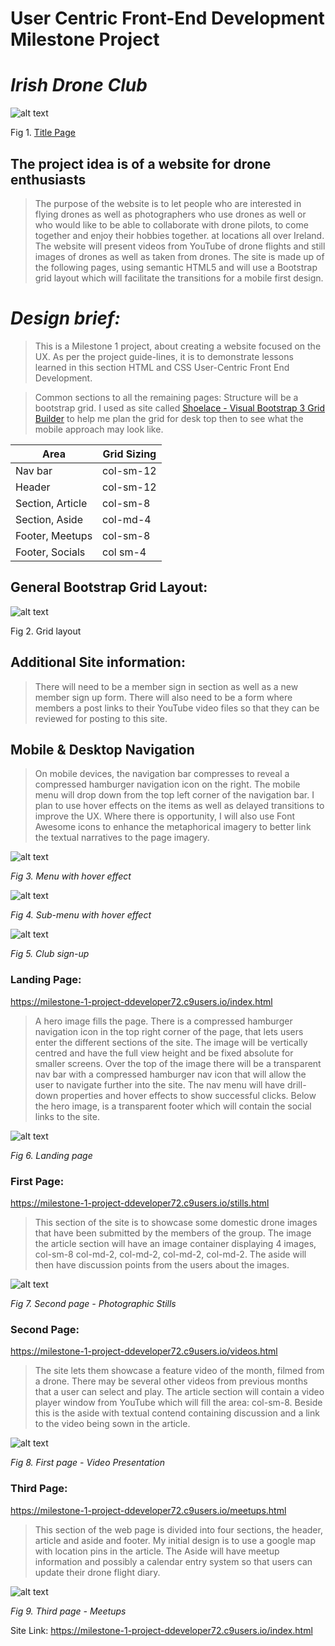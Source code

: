 # **User Centric Front-End Development Milestone Project**

# *Irish Drone Club*

![alt text](https://github.com/ddeveloper72/milestone-1-project/blob/master/assets/images/Readme/title-page.png "Fig 1. Title Page")

Fig 1. [Title Page](https://milestone-1-project-ddeveloper72.c9users.io/index.html)

## **The project idea is of a website for drone enthusiasts**

>The purpose of the website is to let people who are interested in flying drones as well as photographers who use drones as well or who would like to be able to collaborate with drone pilots, to come together and enjoy their hobbies together.  at locations all over Ireland.  The website will present videos from YouTube of drone flights and still images of drones as well as taken from drones. 
The site is made up of the following pages, using semantic HTML5 and will use a Bootstrap grid layout which will facilitate the transitions for a mobile first design.

# *Design brief:*

>This is a Milestone 1 project, about creating a website focused on the UX.  As per the project guide-lines, it is to demonstrate lessons learned in this section HTML and CSS User-Centric Front End Development.

>Common sections to all the remaining pages:
Structure will be a bootstrap grid.  I used as site called [Shoelace - Visual Bootstrap 3 Grid Builder](http://shoelace.io) to help me plan the grid for desk top then to see what the mobile approach may look like.

| Area             | Grid Sizing |
| ---------------- | ----------- |
| Nav bar          | col-sm-12   |
| Header           | col-sm-12   |
| Section, Article | col-sm-8    |
| Section, Aside  | col-md-4    |
| Footer, Meetups  | col-sm-8    |
| Footer, Socials  | col sm-4    |

## General Bootstrap Grid Layout:

![alt text](https://github.com/ddeveloper72/milestone-1-project/blob/master/assets/images/Readme/09-bootstrap-grid.png "Fig 2. Grid layout")

Fig 2. Grid layout


## Additional Site information:

>There will need to be a member sign in section as well as a new member sign up form. There will also need to be a form where members a post links to their YouTube video files so that they can be reviewed for posting to this site.

## Mobile & Desktop Navigation

>On mobile devices, the navigation bar compresses to reveal a compressed hamburger navigation icon on the right. The mobile menu will drop down from the top left corner of the navigation bar.  I plan to use hover effects on the items as well as delayed transitions to improve the UX. Where there is opportunity, I will also use Font Awesome icons to enhance the metaphorical imagery to better link the textual narratives to the page imagery.

![alt text](https://github.com/ddeveloper72/milestone-1-project/blob/master/assets/images/Readme/03-menu-with-hover.png "Fig 3. Menu with hover effect")

*Fig 3. Menu with hover effect*

![alt text](https://github.com/ddeveloper72/milestone-1-project/blob/master/assets/images/Readme/04-sub-menu-with-hover.png "Fig 4. Sub-menu with hover effect")

*Fig 4. Sub-menu with hover effect*
 
![alt text](https://github.com/ddeveloper72/milestone-1-project/blob/master/assets/images/Readme/08-signup-dialog.jpg  "Fig 5. Club sign-up")

*Fig 5. Club sign-up*


### Landing Page:

https://milestone-1-project-ddeveloper72.c9users.io/index.html

>A hero image fills the page.  There is a compressed hamburger navigation icon in the top right corner of the page, that lets users enter the different sections of the site. The image will be vertically centred and have the full view height and be fixed absolute for smaller screens. Over the top of the image there will be a transparent nav bar with a compressed hamburger nav icon that will allow the user to navigate further into the site. The nav menu will have drill-down properties and hover effects to show successful clicks.  Below the hero image, is a transparent footer which will contain the social links to the site.

![alt text](https://github.com/ddeveloper72/milestone-1-project/blob/master/assets/images/Readme/01-landing-page.png  "Fig 6. Landing page")

*Fig 6. Landing page*

 
### First Page:

https://milestone-1-project-ddeveloper72.c9users.io/stills.html

>This section of the site is to showcase some domestic drone images that have been submitted by the members of the group.  The image the article section will have an image container displaying 4 images, col-sm-8 col-md-2, col-md-2, col-md-2, col-md-2.  The aside will then have discussion points from the users about the images.
 
![alt text](https://github.com/ddeveloper72/milestone-1-project/blob/master/assets/images/Readme/06-second-page.jpg "Fig 7. Second page")

 *Fig 7. Second page - Photographic Stills*
 

### Second Page:

https://milestone-1-project-ddeveloper72.c9users.io/videos.html

>The site lets them showcase a feature video of the month, filmed from a drone.  There may be several other videos from previous months that a user can select and play. The article section will contain a video player window from YouTube which will fill the area: col-sm-8.  Beside this is the aside with textual contend containing discussion and a link to the video being sown in the article.
 
![alt text](https://github.com/ddeveloper72/milestone-1-project/blob/master/assets/images/Readme/05-first-page.jpg "Fig 8. First page")

 *Fig 8. First page - Video Presentation*



### Third Page:

https://milestone-1-project-ddeveloper72.c9users.io/meetups.html

>This section of the web page is divided into four sections, the header, article and aside and footer.  My initial design is to use a google map with location pins in the article. The Aside will have meetup information and possibly a calendar entry system so that users can update their drone flight diary.
 
![alt text](https://github.com/ddeveloper72/milestone-1-project/blob/master/assets/images/Readme/07-third-page.jpg "Fig 9. Third page")

*Fig 9. Third page - Meetups*

Site Link: https://milestone-1-project-ddeveloper72.c9users.io/index.html